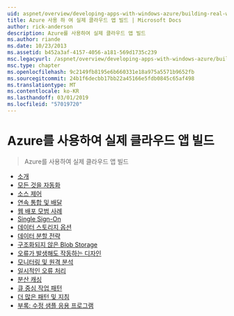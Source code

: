 ```yaml
---
uid: aspnet/overview/developing-apps-with-windows-azure/building-real-world-cloud-apps-with-windows-azure/index
title: Azure 사용 하 여 실제 클라우드 앱 빌드 | Microsoft Docs
author: rick-anderson
description: Azure를 사용하여 실제 클라우드 앱 빌드
ms.author: riande
ms.date: 10/23/2013
ms.assetid: b452a3af-4157-4056-a181-569d1735c239
msc.legacyurl: /aspnet/overview/developing-apps-with-windows-azure/building-real-world-cloud-apps-with-windows-azure
msc.type: chapter
ms.openlocfilehash: 9c2149fb8195e6b660331e18a975a5571b9652fb
ms.sourcegitcommit: 24b1f6decbb17bb22a45166e5fdb0845c65af498
ms.translationtype: MT
ms.contentlocale: ko-KR
ms.lasthandoff: 03/01/2019
ms.locfileid: "57019720"
---
```

<a name="building-real-world-cloud-apps-with-azure"></a>Azure를 사용하여 실제 클라우드 앱 빌드
====================
> Azure를 사용하여 실제 클라우드 앱 빌드


- [소개](introduction.md)
- [모든 것을 자동화](automate-everything.md)
- [소스 제어](source-control.md)
- [연속 통합 및 배달](continuous-integration-and-continuous-delivery.md)
- [웹 배포 모범 사례](web-development-best-practices.md)
- [Single Sign-On](single-sign-on.md)
- [데이터 스토리지 옵션](data-storage-options.md)
- [데이터 분할 전략](data-partitioning-strategies.md)
- [구조화되지 않은 Blob Storage](unstructured-blob-storage.md)
- [오류가 발생해도 작동하는 디자인](design-to-survive-failures.md)
- [모니터링 및 원격 분석](monitoring-and-telemetry.md)
- [일시적인 오류 처리](transient-fault-handling.md)
- [분산 캐싱](distributed-caching.md)
- [큐 중심 작업 패턴](queue-centric-work-pattern.md)
- [더 많은 패턴 및 지침](more-patterns-and-guidance.md)
- [부록: 수정 샘플 응용 프로그램](the-fix-it-sample-application.md)
